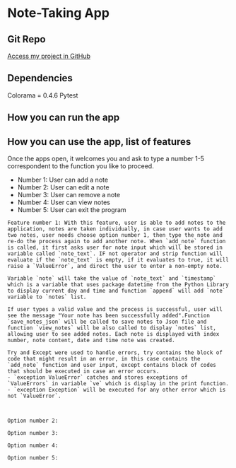 # Note-Taking App

## Git Repo
[Access my project in GitHub](git@github.com:Jessicavazm/Terminalapp_JessicaVaz.git)

## Dependencies
Colorama = 0.4.6
Pytest

## How you can run the app

## How you can use the app, list of features
Once the apps open, it welcomes you and ask to type a number 1-5 correspondent to the function you like to proceed.

- Number 1: User can add a note
- Number 2: User can edit a note
- Number 3: User can remove a note
- Number 4: User can view notes
- Number 5: User can exit the program

``` 
Feature number 1: With this feature, user is able to add notes to the application, notes are taken individually, in case user wants to add two notes, user needs choose option number 1, then type the note and re-do the process again to add another note. When `add_note` function is called, it first asks user for note input which will be stored in variable called `note_text`. IF not operator and strip function will evaluate if the `note_text` is empty, if it evaluates to true, it will raise a `ValueError`, and direct the user to enter a non-empty note.

Variable `note` will take the value of `note_text` and `timestamp` which is a variable that uses package datetime from the Python Library to display current day and time and function `append` will add `note` variable to `notes` list. 

If user types a valid value and the process is successful, user will see the message "Your note has been successfully added".Function `save_notes_json` will be called to save notes to Json file and function `view_notes` will be also called to display `notes` list, allowing user to see added notes. Each note is displayed with index number, note content, date and time note was created. 

Try and Except were used to handle errors, try contains the block of code that might result in an error, in this case contains the `add_note` function and user input, except contains block of codes that should be executed in case an error occurs.
- `exception ValueError` catches and stores exceptions of `ValueErrors` in variable `ve` which is display in the print function.
- `exception Exception` will be executed for any other error which is not `ValueError`.



Option number 2: 

Option number 3:

Option number 4:

Option number 5: